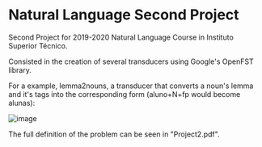 # Natural Language Second Project
Second Project for 2019-2020 Natural Language Course in Instituto Superior Técnico.

Consisted in the creation of several transducers using Google's OpenFST library.

For a example, lemma2nouns, a transducer that converts a noun's lemma and it's tags into the corresponding form (aluno+N+fp would become alunas):

![image](https://user-images.githubusercontent.com/16226383/174680783-07abaaf3-c197-4e74-b151-5c14b5b32c44.png)

The full definition of the problem can be seen in "Project2.pdf".
